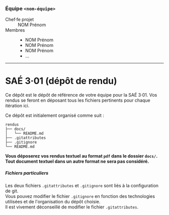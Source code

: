### Équipe `<nom-équipe>`

<dl>
<dt>Chef·fe projet</dt>
<dd>NOM Prénom</dd>
<dt>Membres</dt>
<dd>

- NOM Prénom
- NOM Prénom
- NOM Prénom
- …

</dd>

---

# SAÉ 3·01 (dépôt de rendu)

Ce dépôt est le dépôt de référence de votre équipe pour la SAÉ 3·01.
Vos rendus se feront en déposant tous les fichiers pertinents pour chaque itération ici.

Ce dépôt est initialement organisé comme suit :
```console
rendus
├── docs/
│   └── README.md
├── .gitattributes
├── .gitignore
└── README.md
```

**Vous déposerez vos rendus textuel au format `pdf` dans le dossier `docs/`.<br>
Tout document textuel dans un autre format ne sera pas considéré.**


##### Fichiers particuliers

Les deux fichiers `.gitattributes` et `.gitignore` sont liés à la configuration de git.<br>
Vous pouvez modifier le fichier `.gitignore` en fonction des technologies utilisées et de l'organisation du dépôt choisie.<br>
Il est vivement déconseillé de modifier le fichier `.gitattributes`.
